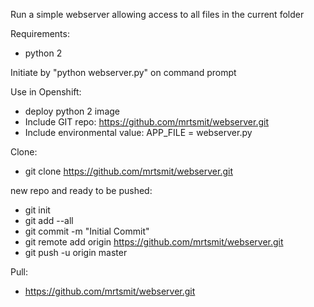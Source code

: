 Run a simple webserver allowing access to all files in the current folder

Requirements:
* python 2

Initiate by "python webserver.py" on command prompt

Use in Openshift:
* deploy python 2 image
* Include GIT repo: 
       https://github.com/mrtsmit/webserver.git
* Include environmental value:
    APP_FILE = webserver.py


Clone:
* git clone https://github.com/mrtsmit/webserver.git


new repo and ready to be pushed:
* git init
* git add --all
* git commit -m "Initial Commit"
* git remote add origin https://github.com/mrtsmit/webserver.git
* git push -u origin master

Pull:
* https://github.com/mrtsmit/webserver.git

